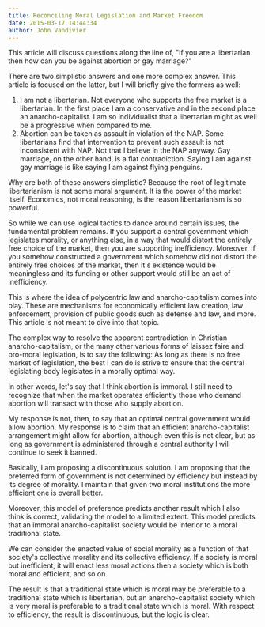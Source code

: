 ```yaml
---
title: Reconciling Moral Legislation and Market Freedom
date: 2015-03-17 14:44:34
author: John Vandivier
---
```




This article will discuss questions along the line of, \"If you are a libertarian then how can you be against abortion or gay marriage?\"

There are two simplistic answers and one more complex answer. This article is focused on the latter, but I will briefly give the formers as well:
<ol>
	<li>I am not a libertarian. Not everyone who supports the free market is a libertarian. In the first place I am a conservative and in the second place an anarcho-capitalist. I am so individualist that a libertarian might as well be a progressive when compared to me.</li>
	<li>Abortion can be taken as assault in violation of the NAP. Some libertarians find that intervention to prevent such assault is not inconsistent with NAP. Not that I believe in the NAP anyway. Gay marriage, on the other hand, is a flat contradiction. Saying I am against gay marriage is like saying I am against flying penguins.</li>
</ol>
Why are both of these answers simplistic? Because the root of legitimate libertarianism is not some moral argument. It is the power of the market itself. Economics, not moral reasoning, is the reason libertarianism is so powerful.

So while we can use logical tactics to dance around certain issues, the fundamental problem remains. If you support a central government which legislates morality, or anything else, in a way that would distort the entirely free choice of the market, then you are supporting inefficiency. Moreover, if you somehow constructed a government which somehow did not distort the entirely free choices of the market, then it's existence would be meaningless and its funding or other support would still be an act of inefficiency.

This is where the idea of polycentric law and anarcho-capitalism comes into play. These are mechanisms for economically efficient law creation, law enforcement, provision of public goods such as defense and law, and more. This article is not meant to dive into that topic.

The complex way to resolve the apparent contradiction in Christian anarcho-capitalism, or the many other various forms of laissez faire and pro-moral legislation, is to say the following: As long as there is no free market of legislation, the best I can do is strive to ensure that the central legislating body legislates in a morally optimal way.

In other words, let's say that I think abortion is immoral. I still need to recognize that when the market operates efficiently those who demand abortion will transact with those who supply abortion.

My response is not, then, to say that an optimal central government would allow abortion. My response is to claim that an efficient anarcho-capitalist arrangement might allow for abortion, although even this is not clear, but as long as government is administered through a central authority I will continue to seek it banned.

Basically, I am proposing a discontinuous solution. I am proposing that the preferred form of government is not determined by efficiency but instead by its degree of morality. I maintain that given two moral institutions the more efficient one is overall better.

Moreover, this model of preference predicts another result which I also think is correct, validating the model to a limited extent. This model predicts that an immoral anarcho-capitalist society would be inferior to a moral traditional state.

We can consider the enacted value of social morality as a function of that society's collective morality and its collective efficiency. If a society is moral but inefficient, it will enact less moral actions then a society which is both moral and efficient, and so on.

The result is that a traditional state which is moral may be preferable to a traditional state which is libertarian, but an anarcho-capitalist society which is very moral is preferable to a traditional state which is moral. With respect to efficiency, the result is discontinuous, but the logic is clear.